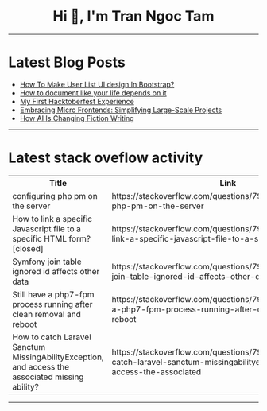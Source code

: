 <h1 align="center">Hi 👋, I'm Tran Ngoc Tam</h1>

---

# Latest Blog Posts 
<!-- BLOG-POST-LIST:START -->
- [How To Make User List UI design In Bootstrap?](https://dev.to/arsalanmee/how-to-make-user-list-ui-design-in-bootstrap-cmd)
- [How to document like your life depends on it](https://dev.to/schepelin/how-to-document-like-your-life-depends-on-it-ni1)
- [My First Hacktoberfest Experience](https://dev.to/deeksha_shakyawal/my-first-hacktoberfest-experience-22a7)
- [Embracing Micro Frontends: Simplifying Large-Scale Projects](https://dev.to/pavithra_sandamini/embracing-micro-frontends-simplifying-large-scale-projects-5d2o)
- [How AI Is Changing Fiction Writing](https://dev.to/jonaslee/how-ai-is-changing-fiction-writing-3c92)
<!-- BLOG-POST-LIST:END -->

---

# Latest stack oveflow activity
<table>
  <tr><th>Title</th><th>Link</th></tr>
  <!-- STACKOVERFLOW:START --><tr><td>configuring php pm on the server</td><td>https://stackoverflow.com/questions/79077769/configuring-php-pm-on-the-server</td></tr><tr><td>How to link a specific Javascript file to a specific HTML form? [closed]</td><td>https://stackoverflow.com/questions/79077443/how-to-link-a-specific-javascript-file-to-a-specific-html-form</td></tr><tr><td>Symfony join table ignored id affects other data</td><td>https://stackoverflow.com/questions/79077380/symfony-join-table-ignored-id-affects-other-data</td></tr><tr><td>Still have a php7-fpm process running after clean removal and reboot</td><td>https://stackoverflow.com/questions/79077365/still-have-a-php7-fpm-process-running-after-clean-removal-and-reboot</td></tr><tr><td>How to catch Laravel Sanctum MissingAbilityException, and access the associated missing ability?</td><td>https://stackoverflow.com/questions/79077199/how-to-catch-laravel-sanctum-missingabilityexception-and-access-the-associated</td></tr><!-- STACKOVERFLOW:END -->
</table>

---


